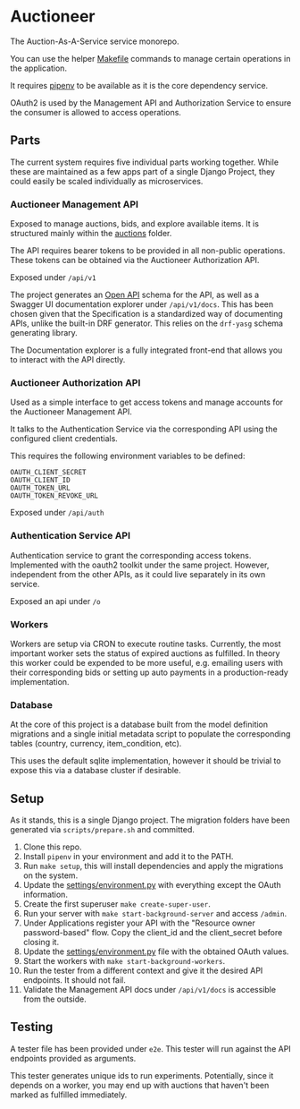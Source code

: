 # Auctioneer

The Auction-As-A-Service service monorepo.

You can use the helper [Makefile](Makefile) commands to manage certain operations in the application.

It requires [pipenv](https://github.com/pypa/pipenv) to be available as it is the core dependency service.

OAuth2 is used by the Management API and Authorization Service to ensure the consumer is allowed to access operations.

## Parts

The current system requires five individual parts working together. While these are maintained as a few apps part of a single Django Project, they could easily be scaled individually as microservices.

### Auctioneer Management API

Exposed to manage auctions, bids, and explore available items. It is structured mainly within the [auctions](auctions) folder.

The API requires bearer tokens to be provided in all non-public operations. These tokens can be obtained via the Auctioneer Authorization API.

Exposed under `/api/v1`

The project generates an [Open API](https://swagger.io/docs/specification/about/) schema for the API, as well as a Swagger UI documentation explorer under ```/api/v1/docs```. This has been chosen given that the Specification is a standardized way of documenting APIs, unlike the built-in DRF generator. This relies on the ```drf-yasg``` schema generating library.

The Documentation explorer is a fully integrated front-end that allows you to interact with the API directly.

### Auctioneer Authorization API

Used as a simple interface to get access tokens and manage accounts for the Auctioneer Management API.

It talks to the Authentication Service via the corresponding API using the configured client credentials.

This requires the following environment variables to be defined:
```
OAUTH_CLIENT_SECRET
OAUTH_CLIENT_ID
OAUTH_TOKEN_URL
OAUTH_TOKEN_REVOKE_URL
```

Exposed under `/api/auth`

### Authentication Service API

Authentication service to grant the corresponding access tokens. Implemented with the oauth2 toolkit under the same project. However, independent from the other APIs, as it could live separately in its own service.

Exposed an api under `/o`

### Workers

Workers are setup via CRON to execute routine tasks. Currently, the most important worker sets the status of expired auctions as fulfilled. In theory this worker could be expended to be more useful, e.g. emailing users with their corresponding bids or setting up auto payments in a production-ready implementation.

### Database

At the core of this project is a database built from the model definition migrations and a single initial metadata script to populate the corresponding tables (country, currency, item_condition, etc).

This uses the default sqlite implementation, however it should be trivial to expose this via a database cluster if desirable.

## Setup

As it stands, this is a single Django project. The migration folders have been generated via ```scripts/prepare.sh``` and committed.

1. Clone this repo.
2. Install ```pipenv``` in your environment and add it to the PATH.
3. Run ```make setup```, this will install dependencies and apply the migrations on the system.
9. Update the [settings/environment.py](settings/environment.py) with everything except the OAuth information.
5. Create the first superuser ```make create-super-user```.
6. Run your server with ```make start-background-server``` and access ``/admin``.
7. Under Applications register your API with the "Resource owner password-based" flow. Copy the client_id and the client_secret before closing it.
9. Update the [settings/environment.py](settings/environment.py) file with the obtained OAuth values.
10. Start the workers with ```make start-background-workers```.
11. Run the tester from a different context and give it the desired API endpoints. It should not fail.
12. Validate the Management API docs under ```/api/v1/docs``` is accessible from the outside.

## Testing

A tester file has been provided under ```e2e```. This tester will run against the API endpoints provided as arguments.

This tester generates unique ids to run experiments. Potentially, since it depends on a worker, you may end up with auctions that haven't been marked as fulfilled immediately. 